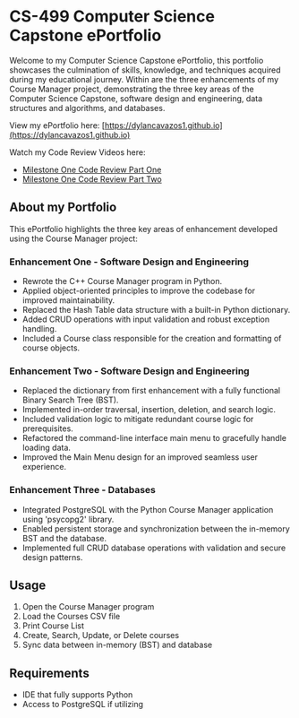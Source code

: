 # CS-499 Computer Science Capstone ePortfolio 

Welcome to my Computer Science Capstone ePortfolio, this portfolio showcases the culmination of skills, knowledge, and techniques acquired during my educational journey. Within are the three enhancements of my Course Manager project, demonstrating the three key areas of the Computer Science Capstone, software design and engineering, data structures and algorithms, and databases. 

View my ePortfolio here: 
[https://dylancavazos1.github.io](https://dylancavazos1.github.io)

Watch my Code Review Videos here:
- [Milestone One Code Review Part One](https://youtu.be/ht1_IJ6qJv8)
- [Milestone One Code Review Part Two](https://youtu.be/XJDGEYHm7I0)

## About my Portfolio
This ePortfolio highlights the three key areas of enhancement developed using the Course Manager project:

### Enhancement One - Software Design and Engineering
- Rewrote the C++ Course Manager program in Python.
- Applied object-oriented principles to improve the codebase for improved maintainability.
- Replaced the Hash Table data structure with a built-in Python dictionary. 
- Added CRUD operations with input validation and robust exception handling.
- Included a Course class responsible for the creation and formatting of course objects.

### Enhancement Two - Software Design and Engineering
- Replaced the dictionary from first enhancement with a fully functional Binary Search Tree (BST).
- Implemented in-order traversal, insertion, deletion, and search logic.
- Included validation logic to mitigate redundant course logic for prerequisites.
- Refactored the command-line interface main menu to gracefully handle loading data.
- Improved the Main Menu design for an improved seamless user experience.

### Enhancement Three - Databases
- Integrated PostgreSQL with the Python Course Manager application using 'psycopg2' library.
- Enabled persistent storage and synchronization between the in-memory BST and the database.
- Implemented full CRUD database operations with validation and secure design patterns.

## Usage
1. Open the Course Manager program
2. Load the Courses CSV file
3. Print Course List
4. Create, Search, Update, or Delete courses
5. Sync data between in-memory (BST) and database

## Requirements
- IDE that fully supports Python
- Access to PostgreSQL if utilizing
